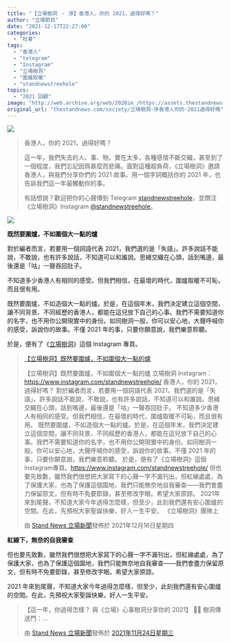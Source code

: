 ```yaml
---
title: "【立場樹洞 ‧ 序】香港人，你的 2021，過得好嗎？"
author: "立場節目"
date: "2021-12-17T22:27:00"
categories:
  - "社會"
tags:
  - "香港人"
  - "telegram"
  - "Instagram"
  - "立場樹洞"
  - "圍爐取暖"
  - "standnewstreehole"
topics:
  - "2021 回顧"
image: "http://web.archive.org/web/2020im_/https://assets.thestandnews.com/media/photos/tree_yKuxoOv.png"
original_url: "thestandnews.com/society/立場樹洞-序香港人你的-2021過得好嗎"
---
```

![](http://web.archive.org/web/2020im_/https://assets.thestandnews.com/media/photos/tree_yKuxoOv.png)

> 香港人，你的 2021，過得好嗎？
> 
> 這一年，我們失去的人、事、物，實在太多，各種感情不斷交織，甚至到了一個程度，我們忘記因爲甚麼而悲痛。面對這種超負荷，《立場樹洞》邀請香港人，與我們分享你們的 2021 故事。用一個字詞概括你的 2021 年，也告訴我們這一年最觸動你的事。
> 
> 有話想說？歡迎把你的心聲傳到 Telegram [standnewstreehole](http://web.archive.org/web/20211218115751/https://t.me/standnewstreehole)，並關注《立場樹洞》Instagram [@standnewstreehole](http://web.archive.org/web/20211218115751/https://www.instagram.com/standnewstreehole/)。

![](http://web.archive.org/web/2020im_/https://assets.thestandnews.com/media/photos/tree2_720_dXHUh39.png)

**既然要圍爐，不如圍個大一點的爐**

對於編者而言，若要用一個詞語代表 2021，我們選的是「失語」。許多說話不能說，不敢說，也有許多說話，不知道可以和誰說。思緒交織在心頭，話到嘴邊，最後還是「咕」一聲吞回肚子。

不知道多少香港人有相同的感受。但我們相信，在最壞的時代，圍爐取暖不可恥，而且很有用。

既然要圍爐，不如造個大一點的爐。於是，在這個年末，我們決定建立這個空間，讓不同背景、不同經歷的香港人，都能在這兒放下自己的心事。我們不需要知道你的名字，也不用你公開現實中的身份。如同樹洞一般，你可以安心地，大聲呼喊你的感受，訴說你的故事。不僅 2021 年的事，只要你願意說，我們樂意聆聽。

於是，便有了《[立場樹洞](http://web.archive.org/web/20211218115751/https://www.instagram.com/standnewstreehole/)》這個 Instagram 專頁。

> [【立場樹洞】既然要圍爐，不如圍個大一點的爐](http://web.archive.org/web/20211218115751/https://www.facebook.com/standnewshk/videos/1235665360271024/)
> 
> 【立場樹洞】既然要圍爐，不如圍個大一點的爐 立場樹洞 Instagram：https://www.instagram.com/standnewstreehole/ 香港人，你的 2021，過得好嗎？ 對於編者而言，若要用一個詞語代表 2021，我們選的是「失語」。許多說話不能說，不敢說，也有許多說話，不知道可以和誰說。思緒交織在心頭，話到嘴邊，最後還是「咕」一聲吞回肚子。 不知道多少香港人有相同的感受。但我們相信，在最壞的時代，圍爐取暖不可恥，而且很有用。 既然要圍爐，不如造個大一點的爐。於是，在這個年末，我們決定建立這個空間，讓不同背景、不同經歷的香港人，都能在這兒放下自己的心事。我們不需要知道你的名字，也不用你公開現實中的身份。如同樹洞一般，你可以安心地，大聲呼喊你的感受，訴說你的故事。不僅 2021 年的事，只要你願意說，我們樂意聆聽。 於是，便有了《立場樹洞》這個Instagram專頁。https://www.instagram.com/standnewstreehole/ 但也要先致歉，雖然我們很想把大家寫下的心聲一字不漏刊出，但紅線處處，為了保護大家，也為了保護這個園地，我們只能無奈地自我審查——我們會盡力保留原文，但有時不免要節錄，甚至修改字眼。希望大家原諒。 2021年來到尾聲，不知道大家今年過得怎麼樣，但至少，此刻我們還有安心圍爐的空間。在此，先預祝大家聖誕快樂，好人一生平安。 《立場樹洞》團隊上
> 
> 由 [Stand News 立場新聞](http://web.archive.org/web/20211218115751/https://www.facebook.com/standnewshk/)發佈於 2021年12月16日星期四

**紅線下，無奈的自我審查**

但也要先致歉，雖然我們很想把大家寫下的心聲一字不漏刊出，但紅線處處，為了保護大家，也為了保護這個園地，我們只能無奈地自我審查——我們會盡力保留原文，但有時不免要節錄，甚至修改字眼。希望大家原諒。

2021 年來到尾聲，不知道大家今年過得怎麼樣，但至少，此刻我們還有安心圍爐的空間。在此，先預祝大家聖誕快樂，好人一生平安。

> 【這一年，你過得怎樣？ 與《立場》心事樹洞分享你的 2021】 💬🌳 樹洞傳送門：...
> 
> 由 [Stand News 立場新聞](http://web.archive.org/web/20211218115751/https://www.facebook.com/standnewshk/)發佈於 [2021年11月24日星期三](http://web.archive.org/web/20211218115751/https://www.facebook.com/standnewshk/posts/4771949129557336)